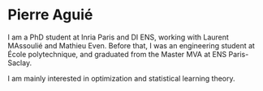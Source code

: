 # Pierre Aguié

I am a PhD student at Inria Paris and DI ENS, working with Laurent MAssoulié and Mathieu Even. Before that, I was an engineering student at École polytechnique, and graduated from the Master MVA at ENS Paris-Saclay.

I am mainly interested in optimization and statistical learning theory.